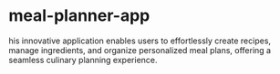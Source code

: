 # meal-planner-app
his innovative application enables users to effortlessly create recipes, manage ingredients, and organize personalized meal plans, offering a seamless culinary planning experience.
